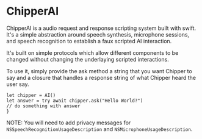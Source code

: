 # ChipperAI

ChipperAI is a audio request and response scripting system built with swift. It's a simple abstraction around speech synthesis, microphone sessions, and speech recognition to establish a faux scripted AI interaction.

It's built on simple protocols which allow different components to be changed without changing the underlaying scripted interactions.



To use it, simply provide the ask method a string that you want Chipper to say and a closure that handles a response string of what Chipper heard the user say. 

```
let chipper = AI()
let answer = try await chipper.ask("Hello World?")
// do something with answer
}
```

NOTE: You will need to add privacy messages for `NSSpeechRecognitionUsageDescription` and `NSMicrophoneUsageDescription`.
